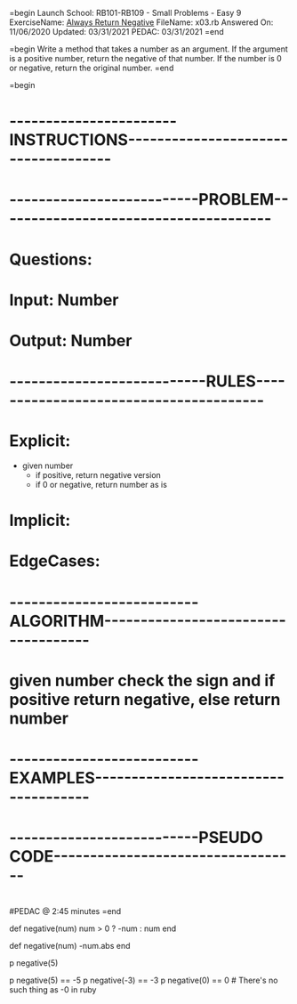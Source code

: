=begin
Launch School: RB101-RB109 - Small Problems - Easy 9
ExerciseName: [Always Return Negative](https://launchschool.com/exercises/311da364)
FileName: x03.rb
Answered On: 11/06/2020
Updated: 03/31/2021
PEDAC: 03/31/2021
=end

=begin
  Write a method that takes a number as an argument. If the argument is a 
  positive number, return the negative of that number. If the number is 0 or 
  negative, return the original number.
=end

=begin
# -----------------------INSTRUCTIONS------------------------------------
# 
# --------------------------PROBLEM--------------------------------------
# 
# Questions:
# 
# Input: Number
# 
# Output: Number
# 
# ---------------------------RULES---------------------------------------
# Explicit: 
  - given number
    - if positive, return negative version
    - if 0 or negative, return number as is
# 
# Implicit: 
# 
# EdgeCases:
# 
# 
# --------------------------ALGORITHM------------------------------------
# given number check the sign and if positive return negative, else return number
# 
# 
# --------------------------EXAMPLES-------------------------------------
# 
# 
# 
# --------------------------PSEUDO CODE----------------------------------
# 
# 
# 
#PEDAC @ 2:45 minutes
=end


def negative(num)
  num > 0 ? -num : num
end

def negative(num)
  -num.abs
end

p negative(5)

p negative(5) == -5
p negative(-3) == -3
p negative(0) == 0      # There's no such thing as -0 in ruby